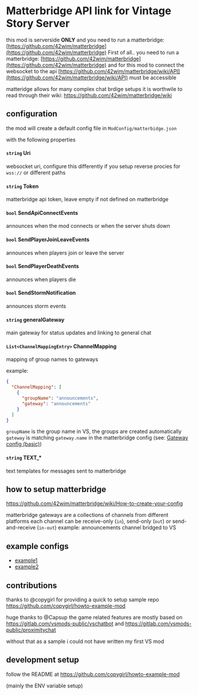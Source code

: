 # Matterbridge API link for Vintage Story Server

this mod is serverside **ONLY**
and you need to run a matterbridge: [https://github.com/42wim/matterbridge](https://github.com/42wim/matterbridge)
First of all.. you need to run a matterbridge: [https://github.com/42wim/matterbridge](https://github.com/42wim/matterbridge)
and for this mod to connect the websocket to the api  [https://github.com/42wim/matterbridge/wiki/API](https://github.com/42wim/matterbridge/wiki/API) must be accessible

matteridge allows for many complex chat brdige setups
it is worthwile to read through their wiki: https://github.com/42wim/matterbridge/wiki

## configuration

the mod will create a default config file in `ModConfig/matterbidge.json`

with the following properties

#### `string` Uri

websocket uri, configure this differently if you setup reverse procies for `wss://` or different paths

#### `string` Token

matterbridge api token, leave empty if not defined on matterbridge

#### `bool` SendApiConnectEvents

announces when the mod connects or when the server shuts down

#### `bool` SendPlayerJoinLeaveEvents

announces when players join or leave the server

#### `bool` SendPlayerDeathEvents

announces when players die

#### `bool` SendStormNotification

announces storm events

#### `string` generalGateway

main gateway for status updates and linking to general chat

#### `List<ChannelMappingEntry>` ChannelMapping

mapping of group names to gateways

example: 
```json
{
  "ChannelMapping": [
    {
      "groupName": "announcements",
      "gateway": "announcements"
    }
  ]
}
```

`groupName` is the group name in VS, the groups are created automatically
`gateway` is matching `gateway.name` in the matterbridge config (see: [Gateway config (basic)](https://github.com/42wim/matterbridge/wiki/Gateway-config-%28basic%29))

#### `string` TEXT_*

text templates for messages sent to matterbridge

## how to setup matterbridge

https://github.com/42wim/matterbridge/wiki/How-to-create-your-config

matterbridge gateways are a collections of channels from different platforms
each channel can be receive-only (`in`), send-only (`out`) or send-and-receive (`in-out`) 
example: announcements channel bridged to VS

## example configs

- [example1](./sample/example1)
- [example2](./sample/example2)

## contributions

thanks to @copygirl for providing a quick to setup sample repo 
https://github.com/copygirl/howto-example-mod

huge thanks to @Capsup 
the game related features are mostly based on https://gitlab.com/vsmods-public/vschatbot
and https://gitlab.com/vsmods-public/proximitychat

without that as a sample i could not have written my first VS mod


## development setup

follow the README at https://github.com/copygirl/howto-example-mod

(mainly the ENV variable setup)